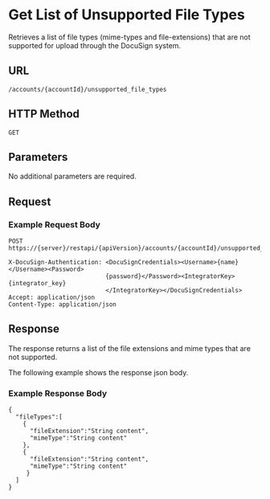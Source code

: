 # Get List of Unsupported File Types

Retrieves a list of file types (mime-types and file-extensions) that are not supported for upload through the DocuSign system.

## URL

    /accounts/{accountId}/unsupported_file_types

## HTTP Method

    GET

## Parameters

No additional parameters are required.

## Request

### Example Request Body

    POST https://{server}/restapi/{apiVersion}/accounts/{accountId}/unsupported_file_types
    
    X-DocuSign-Authentication: <DocuSignCredentials><Username>{name}</Username><Password>
                               {password}</Password><IntegratorKey>{integrator_key}
                               </IntegratorKey></DocuSignCredentials>
    Accept: application/json
    Content-Type: application/json

## Response

The response returns a list of the file extensions and mime types that are not supported.

The following example shows the response json body.

### Example Response Body

    {
      "fileTypes":[
        {
          "fileExtension":"String content",
          "mimeType":"String content"
        },
        {
          "fileExtension":"String content",
          "mimeType":"String content"
         }
      ]
    }
